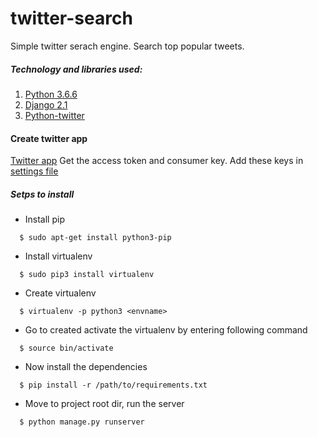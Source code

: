 # twitter-search
Simple twitter serach engine. Search top popular tweets.

##### Technology and libraries used:

1. [Python 3.6.6](https://www.python.org/)
2. [Django 2.1](https://www.djangoproject.com/)
3. [Python-twitter](https://github.com/bear/python-twitter)

#### Create twitter app
[Twitter app](https://apps.twitter.com/)
Get the access token and consumer key.
Add these keys in [settings file](https://github.com/sarvan-nov14/twitter-search/blob/master/twitter_search/settings.py#L124)

##### Setps to install
* Install pip
```console
  $ sudo apt-get install python3-pip
```
* Install virtualenv
```console
  $ sudo pip3 install virtualenv
```
* Create virtualenv
```console
  $ virtualenv -p python3 <envname>
```
* Go to created <envname> activate the virtualenv by entering following command
```console
  $ source bin/activate
```
* Now install the dependencies
```console
  $ pip install -r /path/to/requirements.txt
```
* Move to project root dir, run the server
```console
  $ python manage.py runserver
```
 
